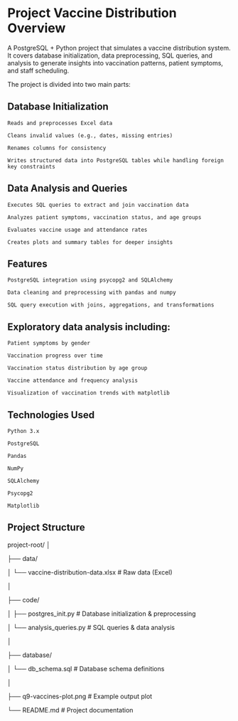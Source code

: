 # Project Vaccine Distribution Overview

A PostgreSQL + Python project that simulates a vaccine distribution system.
It covers database initialization, data preprocessing, SQL queries, and analysis to generate insights into vaccination patterns, patient symptoms, and staff scheduling.

The project is divided into two main parts:

## Database Initialization

    Reads and preprocesses Excel data
    
    Cleans invalid values (e.g., dates, missing entries)
    
    Renames columns for consistency
    
    Writes structured data into PostgreSQL tables while handling foreign key constraints

## Data Analysis and Queries

    Executes SQL queries to extract and join vaccination data
    
    Analyzes patient symptoms, vaccination status, and age groups
    
    Evaluates vaccine usage and attendance rates
    
    Creates plots and summary tables for deeper insights

## Features

    PostgreSQL integration using psycopg2 and SQLAlchemy
    
    Data cleaning and preprocessing with pandas and numpy
    
    SQL query execution with joins, aggregations, and transformations

## Exploratory data analysis including:

    Patient symptoms by gender
    
    Vaccination progress over time
    
    Vaccination status distribution by age group
    
    Vaccine attendance and frequency analysis
    
    Visualization of vaccination trends with matplotlib

## Technologies Used

    Python 3.x
    
    PostgreSQL
    
    Pandas
    
    NumPy
    
    SQLAlchemy
    
    Psycopg2
    
    Matplotlib

## Project Structure
project-root/
│

├── data/

│   └── vaccine-distribution-data.xlsx     # Raw data (Excel)

│

├── code/

│   ├── postgres_init.py                   # Database initialization & preprocessing

│   └── analysis_queries.py                # SQL queries & data analysis

│

├── database/

│   └── db_schema.sql                      # Database schema definitions

│

├── q9-vaccines-plot.png                   # Example output plot

└── README.md                              # Project documentation

